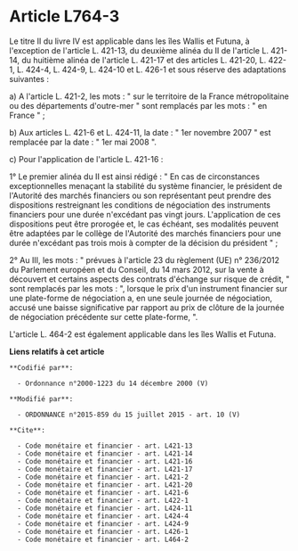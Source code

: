# Article L764-3

Le titre II du livre IV est applicable dans les îles Wallis et Futuna, à l'exception de l'article L. 421-13, du deuxième
alinéa du II de l'article L. 421-14, du huitième alinéa de l'article L. 421-17 et des articles L. 421-20, L. 422-1, L. 424-4,
L. 424-9, L. 424-10 et L. 426-1 et sous réserve des adaptations suivantes : 

a) A l'article L. 421-2, les mots : " sur le territoire de la France métropolitaine ou des départements d'outre-mer " sont
remplacés par les mots : " en France " ; 

b) Aux articles L. 421-6 et L. 424-11, la date : " 1er novembre 2007 " est remplacée par la date : " 1er mai 2008 ". 

c) Pour l'application de l'article L. 421-16 : 

1° Le premier alinéa du II est ainsi rédigé : " En cas de circonstances exceptionnelles menaçant la stabilité du système
financier, le président de l'Autorité des marchés financiers ou son représentant peut prendre des dispositions restreignant
les conditions de négociation des instruments financiers pour une durée n'excédant pas vingt jours. L'application de ces
dispositions peut être prorogée et, le cas échéant, ses modalités peuvent être adaptées par le collège de l'Autorité des
marchés financiers pour une durée n'excédant pas trois mois à compter de la décision du président " ; 

2° Au III, les mots : " prévues à l'article 23 du règlement (UE) n° 236/2012 du Parlement européen et du Conseil, du 14 mars
2012, sur la vente à découvert et certains aspects des contrats d'échange sur risque de crédit, " sont remplacés par les
mots : ", lorsque le prix d'un instrument financier sur une plate-forme de négociation a, en une seule journée de
négociation, accusé une baisse significative par rapport au prix de clôture de la journée de négociation précédente sur cette
plate-forme, ". 

L'article L. 464-2 est également applicable dans les îles Wallis et Futuna.

**Liens relatifs à cet article**

	**Codifié par**:

	  - Ordonnance n°2000-1223 du 14 décembre 2000 (V)

	**Modifié par**:

	  - ORDONNANCE n°2015-859 du 15 juillet 2015 - art. 10 (V)

	**Cite**:

	  - Code monétaire et financier - art. L421-13
	  - Code monétaire et financier - art. L421-14
	  - Code monétaire et financier - art. L421-16
	  - Code monétaire et financier - art. L421-17
	  - Code monétaire et financier - art. L421-2
	  - Code monétaire et financier - art. L421-20
	  - Code monétaire et financier - art. L421-6
	  - Code monétaire et financier - art. L422-1
	  - Code monétaire et financier - art. L424-11
	  - Code monétaire et financier - art. L424-4
	  - Code monétaire et financier - art. L424-9
	  - Code monétaire et financier - art. L426-1
	  - Code monétaire et financier - art. L464-2
